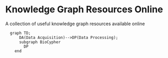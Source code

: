 # Knowledge Graph Resources Online
A collection of useful knowledge graph resources available online

```mermaid
  graph TD;
      DA(Data Acquisition)-->DP(Data Processing);
      subgraph BioCypher
        DP
    end
```
